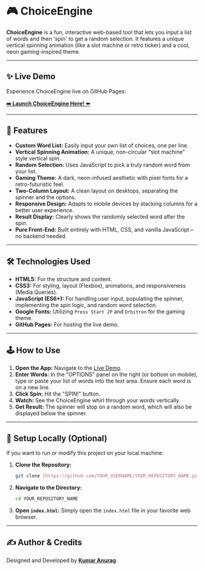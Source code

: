 # 🎮 ChoiceEngine

**ChoiceEngine** is a fun, interactive web-based tool that lets you input a list of words and then 'spin' to get a random selection. It features a unique vertical spinning animation (like a slot machine or retro ticker) and a cool, neon gaming-inspired theme.

---

## ✨ Live Demo

Experience ChoiceEngine live on GitHub Pages:

**[➡️ Launch ChoiceEngine Here! ⬅️](https://kmranrg.github.io/ChoiceEngine/)**

---

## 🚀 Features

* **Custom Word List:** Easily input your own list of choices, one per line.
* **Vertical Spinning Animation:** A unique, non-circular "slot machine" style vertical spin.
* **Random Selection:** Uses JavaScript to pick a truly random word from your list.
* **Gaming Theme:** A dark, neon-infused aesthetic with pixel fonts for a retro-futuristic feel.
* **Two-Column Layout:** A clean layout on desktops, separating the spinner and the options.
* **Responsive Design:** Adapts to mobile devices by stacking columns for a better user experience.
* **Result Display:** Clearly shows the randomly selected word after the spin.
* **Pure Front-End:** Built entirely with HTML, CSS, and vanilla JavaScript – no backend needed.

---

## 🛠️ Technologies Used

* **HTML5:** For the structure and content.
* **CSS3:** For styling, layout (Flexbox), animations, and responsiveness (Media Queries).
* **JavaScript (ES6+):** For handling user input, populating the spinner, implementing the spin logic, and random word selection.
* **Google Fonts:** Utilizing `Press Start 2P` and `Orbitron` for the gaming theme.
* **GitHub Pages:** For hosting the live demo.

---

## 🕹️ How to Use

1.  **Open the App:** Navigate to the [Live Demo](#-live-demo).
2.  **Enter Words:** In the "OPTIONS" panel on the right (or bottom on mobile), type or paste your list of words into the text area. Ensure each word is on a new line.
3.  **Click Spin:** Hit the "SPIN!" button.
4.  **Watch:** See the ChoiceEngine whirl through your words vertically.
5.  **Get Result:** The spinner will stop on a random word, which will also be displayed below the spinner.

---

## 🔧 Setup Locally (Optional)

If you want to run or modify this project on your local machine:

1.  **Clone the Repository:**
    ```bash
    git clone [https://github.com/YOUR_USERNAME/YOUR_REPOSITORY_NAME.git](https://github.com/YOUR_USERNAME/YOUR_REPOSITORY_NAME.git)
    ```
2.  **Navigate to the Directory:**
    ```bash
    cd YOUR_REPOSITORY_NAME
    ```
3.  **Open `index.html`:** Simply open the `index.html` file in your favorite web browser.

---

## ✍️ Author & Credits

Designed and Developed by **[Kumar Anurag](https://kmranrg.com)**.
